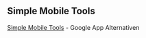 ## Simple Mobile Tools
[Simple Mobile Tools](https://www.simplemobiletools.com/) - Google App Alternativen
